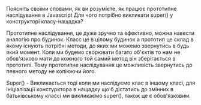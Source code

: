 Поясніть своїми словами, як ви розумієте, як працює прототипне наслідування в Javascript
Для чого потрібно викликати super() у конструкторі класу-нащадка?

Прототипне наслідування, це дуже зручно та ефективно, можна навести аналогію про будинок. Класс це в цілому будинок а прототип це склад в якому існують потрібні методи, до яких ми можемо звернутись в будь який момент. Коли ми будемо сворювати багато об'єктів то нам не обов'язково мати до кожного той самий метод він зберігається в прототипі. Тому прототипне наслідування це можливість звернутись до певного методу не копіюючи його.

Super() - Викликається тоді коли ми наслідуємо клас в іншому класі, для ініціалізації констурктора в нащадку що б дістатись до змінних в батьківському классі ми викликаємо super(), також це є обов'язковим.
